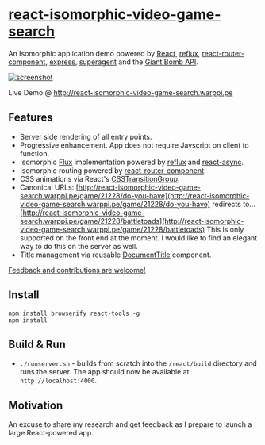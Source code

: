 # [react-isomorphic-video-game-search](http://react-isomorphic-video-game-search.warppi.pe)

An Isomorphic application demo powered by [React](https://facebook.github.io/react/), [reflux](https://github.com/spoike/refluxjs), [react-router-component](https://github.com/STRML/react-router-component), [express](http://expressjs.com/), [superagent](https://visionmedia.github.io/superagent/) and the [Giant Bomb API](http://www.giantbomb.com/api/).

[![screenshot](https://github.com/chadpaulson/react-isomorphic-video-game-search/raw/master/screenshot.png)](http://react-isomorphic-video-game-search.warppi.pe)

Live Demo @ http://react-isomorphic-video-game-search.warppi.pe

## Features

* Server side rendering of all entry points.
* Progressive enhancement. App does not require Javscript on client to function.
* Isomorphic [Flux](https://facebook.github.io/flux/docs/overview.html) implementation powered by [reflux](https://github.com/spoike/refluxjs) and [react-async](https://github.com/andreypopp/react-async).
* Isomorphic routing powered by [react-router-component](https://github.com/STRML/react-router-component).
* CSS animations via React's [CSSTransitionGroup](https://facebook.github.io/react/docs/animation.html).
* Canonical URLs:
  [http://react-isomorphic-video-game-search.warppi.pe/game/21228/do-you-have](http://react-isomorphic-video-game-search.warppi.pe/game/21228/do-you-have)
  redirects to...
  [http://react-isomorphic-video-game-search.warppi.pe/game/21228/battletoads](http://react-isomorphic-video-game-search.warppi.pe/game/21228/battletoads)
  This is only supported on the front end at the moment. I would like to find an elegant way to do this on the server as well.
* Title management via reusable [DocumentTitle](https://github.com/gaearon/react-document-title) component.


[Feedback and contributions are welcome!](https://github.com/chadpaulson/react-isomorphic-video-game-search/issues/new)

## Install

```
npm install browserify react-tools -g
npm install
```

## Build & Run

* `./runserver.sh` - builds from scratch into the `/react/build` directory and runs the server. The app should now be available at `http://localhost:4000`.


## Motivation

An excuse to share my research and get feedback as I prepare to launch a large React-powered app.